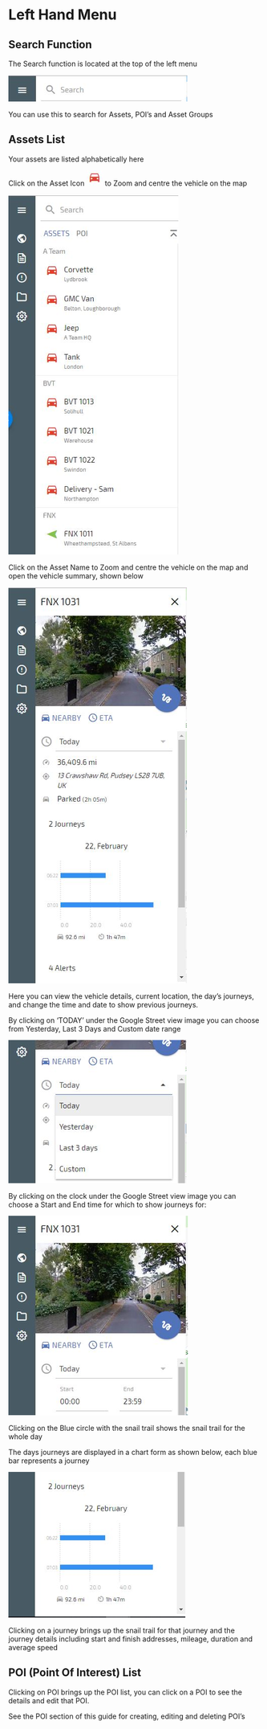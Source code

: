 # Left Hand Menu

## Search Function

The Search function is located at the top of the left menu

![Search Box](img/Search.JPG)

You can use this to search for Assets, POI’s and Asset Groups

## Assets List

Your assets are listed alphabetically here

Click on the Asset Icon ![Parked Icon](img/parked-asset.jpg) to Zoom and centre the vehicle on the map

![Asset List](img/asset-list.jpg)

Click on the Asset Name
to Zoom and centre the vehicle on the map and open the vehicle summary, shown below

![Single Asset View](img/single-asset-view.jpg)

Here you can view the vehicle details, current location, the day’s journeys, and change the time and date to show previous journeys.

By clicking on ‘TODAY’ under the Google Street view image you can choose from Yesterday, Last 3 Days and Custom date range

![Asset Date Selector](img/date-selector.jpg)

By clicking on the clock under the Google Street view image you can choose a Start and End time for which to show journeys for:

![Asset Time Selector](img/time-selector.jpg)

Clicking on the Blue circle with the snail trail shows the snail trail for the whole day

The days journeys are displayed in a chart form as shown below, each blue bar represents a journey

![Asset List Journeys](img/Journeys.JPG)

Clicking on a journey brings up the snail trail for that journey and the journey details including start and finish addresses, mileage, duration and average speed



## POI (Point Of Interest) List 

Clicking on POI brings up the POI list, you can click on a POI to see the details and edit that POI.

See the POI section of this guide for creating, editing and deleting POI’s



<!--stackedit_data:
eyJoaXN0b3J5IjpbLTExNjM4NDUyNDUsMTY1NzU5MzE0OCwtMT
E3NDMwOTA0NCw0Mjk0NTA4NjRdfQ==
-->